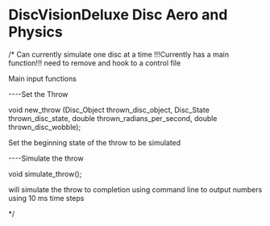 # DiscVisionDeluxe Disc Aero and Physics

/*
Can currently simulate one disc at a time
!!!Currently has a main function!!! need to remove and hook to a control file

Main input functions 


----Set the Throw


void new_throw (Disc_Object thrown_disc_object, Disc_State thrown_disc_state, double thrown_radians_per_second, double thrown_disc_wobble);





Set the beginning state of the throw to be simulated


----Simulate the throw


void simulate_throw();


will simulate the throw to completion using command line to output numbers using 10 ms time steps

*/
